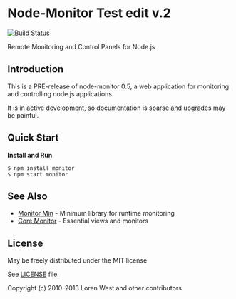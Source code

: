 Node-Monitor
Test edit v.2
============

[![Build Status](https://secure.travis-ci.org/lorenwest/node-monitor.png?branch=master)](https://travis-ci.org/lorenwest/node-monitor)

Remote Monitoring and Control Panels for Node.js

Introduction
------------

This is a PRE-release of node-monitor 0.5, a web application for monitoring and controlling node.js applications.

It is in active development, so documentation is sparse and upgrades may be painful.


Quick Start
-----------

**Install and Run**

    $ npm install monitor
    $ npm start monitor

See Also
--------

* [Monitor Min](https://github.com/lorenwest/monitor-min) - Minimum library for runtime monitoring
* [Core Monitor](https://github.com/lorenwest/core-monitor) - Essential views and monitors

License
-------

May be freely distributed under the MIT license

See [LICENSE](https://github.com/lorenwest/node-monitor/blob/master/LICENSE) file.

Copyright (c) 2010-2013 Loren West and other contributors
